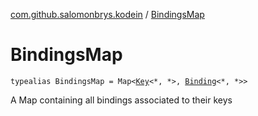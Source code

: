 [com.github.salomonbrys.kodein](index.md) / [BindingsMap](.)

# BindingsMap

`typealias BindingsMap = Map<`[`Key`](-kodein/-key/index.md)`<*, *>, `[`Binding`](../com.github.salomonbrys.kodein.bindings/-binding/index.md)`<*, *>>`

A Map containing all bindings associated to their keys

